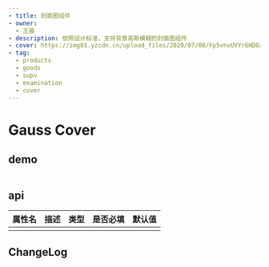 ```yaml
---
- title: 封面图组件
- owner:
  - 王晨
- description: 依照设计标准，支持背景高斯模糊的封面图组件
- cover: https://img01.yzcdn.cn/upload_files/2020/07/08/Fp5vnvUVYr6HDOzghWY_ACExfr2h.png
- tag:
  - products
  - goods
  - supv
  - examination
  - cover
---
```


# Gauss Cover

## demo
```
```

## api
| 属性名  | 描述                 | 类型                                                  | 是否必填 | 默认值               |
| ------ | ------------------- | ---------------------------------------------------- | ------- | ------------------- |
|        |                     |                                                      |         |                     |

## ChangeLog

